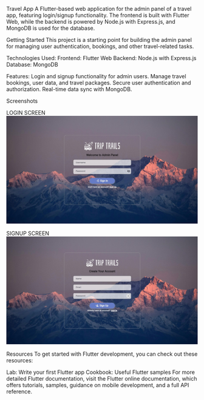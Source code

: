 Travel App
A Flutter-based web application for the admin panel of a travel app, featuring login/signup functionality. The frontend is built with Flutter Web, while the backend is powered by Node.js with Express.js, and MongoDB is used for the database.

Getting Started
This project is a starting point for building the admin panel for managing user authentication, bookings, and other travel-related tasks.

Technologies Used:
Frontend: Flutter Web
Backend: Node.js with Express.js
Database: MongoDB

Features:
Login and signup functionality for admin users.
Manage travel bookings, user data, and travel packages.
Secure user authentication and authorization.
Real-time data sync with MongoDB.

Screenshots

LOGIN SCREEN 
![img.png](img.png)

SIGNUP SCREEN
![img_1.png](img_1.png)

Resources
To get started with Flutter development, you can check out these resources:

Lab: Write your first Flutter app
Cookbook: Useful Flutter samples
For more detailed Flutter documentation, visit the Flutter online documentation, which offers tutorials, samples, guidance on mobile development, and a full API reference.
